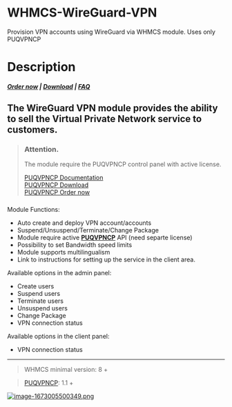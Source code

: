 # WHMCS-WireGuard-VPN
Provision VPN accounts using WireGuard via WHMCS module. Uses only PUQVPNCP
# Description

#####  [Order now](https://puqcloud.com/index.php?rp=/store/whmcs-module-wireguard-vpn) | [Download](https://download.puqcloud.com/WHMCS/servers/PUQ_WHMCS-WireGuard-VPN/) | [FAQ](https://faq.puqcloud.com/)

## The WireGuard VPN module provides the ability to sell the Virtual Private Network service to customers.

>### Attention.  
>The module require the PUQVPNCP control panel with active license.   
>  
>[PUQVPNCP Documentation](https://doc.puq.info/books/puqvpncp/page/description)  
>[PUQVPNCP Download](https://download.puqcloud.com/cp/puqvpncp/)  
>[PUQVPNCP Order now](https://panel.puqcloud.com/index.php?rp=/store/puqvpn)

###  

Module Functions:

- Auto create and deploy VPN account/accounts
- Suspend/Unsuspend/Terminate/Change Package
- Module require active **[PUQVPNCP](https://doc.puq.info/books/puqvpncp/page/description)** API (need separte license)
- Possibility to set Bandwidth speed limits
- Module supports multilingualism
- Link to instructions for setting up the service in the client area.

Available options in the admin panel:

- Create users
- Suspend users
- Terminate users
- Unsuspend users
- Change Package
- VPN connection status

Available options in the client panel:

- VPN connection status


- - - - - -

>WHMCS minimal version: 8 +

>[PUQVPNCP](https://doc.puq.info/books/puqvpncp/page/description): 1.1 +

[![image-1673005500349.png](https://doc.puq.info/uploads/images/gallery/2023-01/scaled-1680-/image-1673005500349.png)](https://doc.puq.info/uploads/images/gallery/2023-01/image-1673005500349.png)
